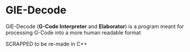 # GIE-Decode

GIE-Decode (**G-Code Interpreter** and **Elaborator**) is a program meant for processing G-Code into a more human readable format 

SCRAPPED to be re-made in C++
